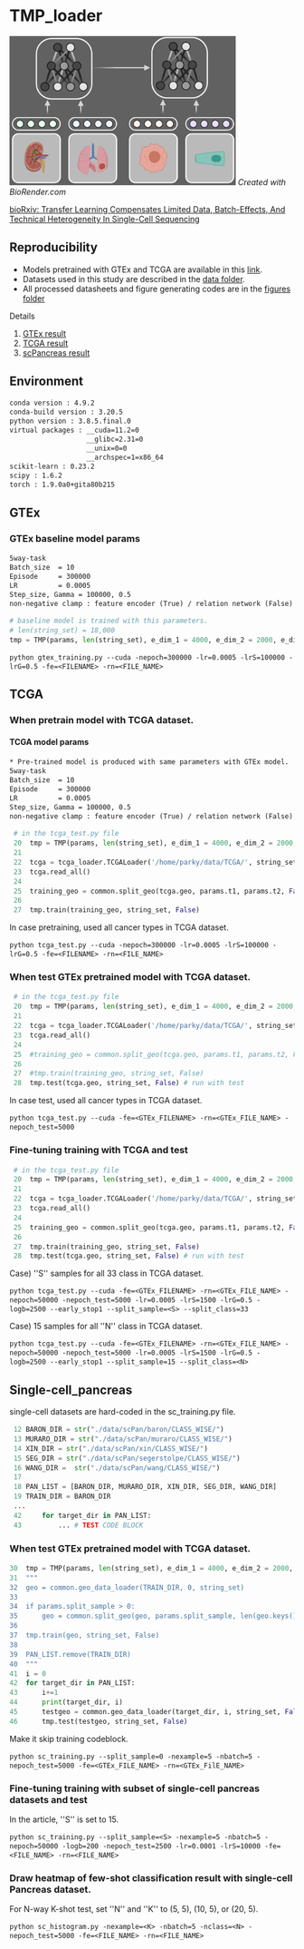 # TMP_loader
<img src="https://github.com/iron-lion/tmp_model/blob/master/figs/poster_brief%20(1).png " width="400"> _Created with BioRender.com_

[bioRxiv: Transfer Learning Compensates Limited Data, Batch-Effects, And Technical Heterogeneity In Single-Cell Sequencing](https://doi.org/10.1101/2021.07.23.453486)


## Reproducibility
* Models pretrained with GTEx and TCGA are available in this [link](https://zenodo.org/record/5529755#.YVGe4bozawF).
* Datasets used in this study are described in the [data folder](https://github.com/iron-lion/tmp_model/tree/master/data).
* All processed datasheets and figure generating codes are in the [figures folder](https://github.com/iron-lion/tmp_model/tree/master/figs)

Details
1. [GTEx result](https://github.com/iron-lion/tmp_model#gtex)
2. [TCGA result](https://github.com/iron-lion/tmp_model#TCGA)
3. [scPancreas result](https://github.com/iron-lion/tmp_model#Single-cell_pancreas)



## Environment
    conda version : 4.9.2
    conda-build version : 3.20.5
    python version : 3.8.5.final.0
    virtual packages : __cuda=11.2=0
                       __glibc=2.31=0
                       __unix=0=0
                       __archspec=1=x86_64
    scikit-learn : 0.23.2     
    scipy : 1.6.2      
    torch : 1.9.0a0+gita80b215 



## GTEx

### GTEx baseline model params
    5way-task
    Batch_size  = 10
    Episode 	= 300000
    LR      	= 0.0005
    Step_size, Gamma = 100000, 0.5
    non-negative clamp : feature encoder (True) / relation network (False)

```python
# baseline model is trained with this parameters.
# len(string_set) = 18,000
tmp = TMP(params, len(string_set), e_dim_1 = 4000, e_dim_2 = 2000, e_dim_3 = 1000, r_dim_1 = 500, r_dim_2 = 100)
```
   
```
python gtex_training.py --cuda -nepoch=300000 -lr=0.0005 -lrS=100000 -lrG=0.5 -fe=<FILENAME> -rn=<FILE_NAME>
```

## TCGA

### When pretrain model with TCGA dataset.

#### TCGA model params
    * Pre-trained model is produced with same parameters with GTEx model.
    5way-task
    Batch_size  = 10
    Episode 	= 300000
    LR      	= 0.0005
    Step_size, Gamma = 100000, 0.5
    non-negative clamp : feature encoder (True) / relation network (False)

```python
 # in the tcga_test.py file
 20  tmp = TMP(params, len(string_set), e_dim_1 = 4000, e_dim_2 = 2000, e_dim_3 = 1000, r_dim_1 = 500, r_dim_2 = 100)
 21                                                                                 
 22  tcga = tcga_loader.TCGALoader('/home/parky/data/TCGA/', string_set)         
 23  tcga.read_all()                                                             
 24                                                                                 
 25  training_geo = common.split_geo(tcga.geo, params.t1, params.t2, False, 3, 0) # Last argument is a minimum size of data 
 26                                                                                 
 27  tmp.train(training_geo, string_set, False)
```
In case pretraining, used all cancer types in TCGA dataset.
```
python tcga_test.py --cuda -nepoch=300000 -lr=0.0005 -lrS=100000 -lrG=0.5 -fe=<FILENAME> -rn=<FILE_NAME>
```

### When test GTEx pretrained model with TCGA dataset.

```python
 # in the tcga_test.py file
 20  tmp = TMP(params, len(string_set), e_dim_1 = 4000, e_dim_2 = 2000, e_dim_3 = 1000, r_dim_1 = 500, r_dim_2 = 100)
 21                                                                                 
 22  tcga = tcga_loader.TCGALoader('/home/parky/data/TCGA/', string_set)         
 23  tcga.read_all()                                                             
 24                                                                                 
 25  #training_geo = common.split_geo(tcga.geo, params.t1, params.t2, False, 3, 200)
 26                                                                                 
 27  #tmp.train(training_geo, string_set, False)                                 
 28  tmp.test(tcga.geo, string_set, False) # run with test
```
In case test, used all cancer types in TCGA dataset.
```
python tcga_test.py --cuda -fe=<GTEx_FILENAME> -rn=<GTEx_FILE_NAME> -nepoch_test=5000
```

### Fine-tuning training with TCGA and test
```python
 # in the tcga_test.py file
 20  tmp = TMP(params, len(string_set), e_dim_1 = 4000, e_dim_2 = 2000, e_dim_3 = 1000, r_dim_1 = 500, r_dim_2 = 100)
 21                                                                                 
 22  tcga = tcga_loader.TCGALoader('/home/parky/data/TCGA/', string_set)         
 23  tcga.read_all()                                                             
 24                                                                                 
 25  training_geo = common.split_geo(tcga.geo, params.t1, params.t2, False, 3, 200)
 26                                                                                 
 27  tmp.train(training_geo, string_set, False)                                 
 28  tmp.test(tcga.geo, string_set, False) # run with test
```
Case) ''S'' samples for all 33 class in TCGA dataset.
```
python tcga_test.py --cuda -fe=<GTEx_FILENAME> -rn=<GTEx_FILE_NAME> -nepoch=50000 -nepoch_test=5000 -lr=0.0005 -lrS=1500 -lrG=0.5 -logb=2500 --early_stop1 --split_sample=<S> --split_class=33
```
Case) 15 samples for all ''N'' class in TCGA dataset.
```
python tcga_test.py --cuda -fe=<GTEx_FILENAME> -rn=<GTEx_FILE_NAME> -nepoch=50000 -nepoch_test=5000 -lr=0.0005 -lrS=1500 -lrG=0.5 -logb=2500 --early_stop1 --split_sample=15 --split_class=<N>
```

## Single-cell_pancreas
single-cell datasets are hard-coded in the sc_training.py file.

```python
 12 BARON_DIR = str("./data/scPan/baron/CLASS_WISE/")                               
 13 MURARO_DIR = str("./data/scPan/muraro/CLASS_WISE/")                             
 14 XIN_DIR = str("./data/scPan/xin/CLASS_WISE/")                                   
 15 SEG_DIR = str("./data/scPan/segerstolpe/CLASS_WISE/")                           
 16 WANG_DIR =  str("./data/scPan/wang/CLASS_WISE/")                                
 17                                                                                 
 18 PAN_LIST = [BARON_DIR, MURARO_DIR, XIN_DIR, SEG_DIR, WANG_DIR]                  
 19 TRAIN_DIR = BARON_DIR
 ...
 42     for target_dir in PAN_LIST:                                                 
 43         ... # TEST CODE BLOCK
```

### When test GTEx pretrained model with TCGA dataset.
```python
30  tmp = TMP(params, len(string_set), e_dim_1 = 4000, e_dim_2 = 2000, e_dim_3 = 1000, r_dim_1 = 500, r_dim_2 = 100)
31  """                                                                         
32  geo = common.geo_data_loader(TRAIN_DIR, 0, string_set)                      
33                                                                                 
34  if params.split_sample > 0:                                                 
35      geo = common.split_geo(geo, params.split_sample, len(geo.keys()), True, params.manual_seed)
36                                                                                  
37  tmp.train(geo, string_set, False)                                           
38                                                                                 
39  PAN_LIST.remove(TRAIN_DIR)                                                   
40  """                                                                         
41  i = 0                                                                       
42  for target_dir in PAN_LIST:                                                  
43      i+=1                                                                    
44      print(target_dir, i)                                                     
45      testgeo = common.geo_data_loader(target_dir, i, string_set, False)      
46      tmp.test(testgeo, string_set, False)  
```
Make it skip training codeblock.
```
python sc_training.py --split_sample=0 -nexample=5 -nbatch=5 -nepoch_test=5000 -fe=<GTEx_FILE_NAME> -rn=<GTEx_FilE_NAME>
```

### Fine-tuning training with subset of single-cell pancreas datasets and test

In the article, ''S'' is set to 15.

```
python sc_training.py --split_sample=<S> -nexample=5 -nbatch=5 -nepoch=50000 -logb=200 -nepoch_test=2500 -lr=0.0001 -lrS=10000 -fe=<FILE_NAME> -rn=<FILE_NAME>
```


### Draw heatmap of few-shot classification result with single-cell Pancreas dataset.
For N-way K-shot test, set ''N'' and ''K'' to (5, 5), (10, 5), or (20, 5).
```
python sc_histogram.py -nexample=<K> -nbatch=5 -nclass=<N> -nepoch_test=5000 -fe=<FILE_NAME> -rn=<FILE_NAME>
```

